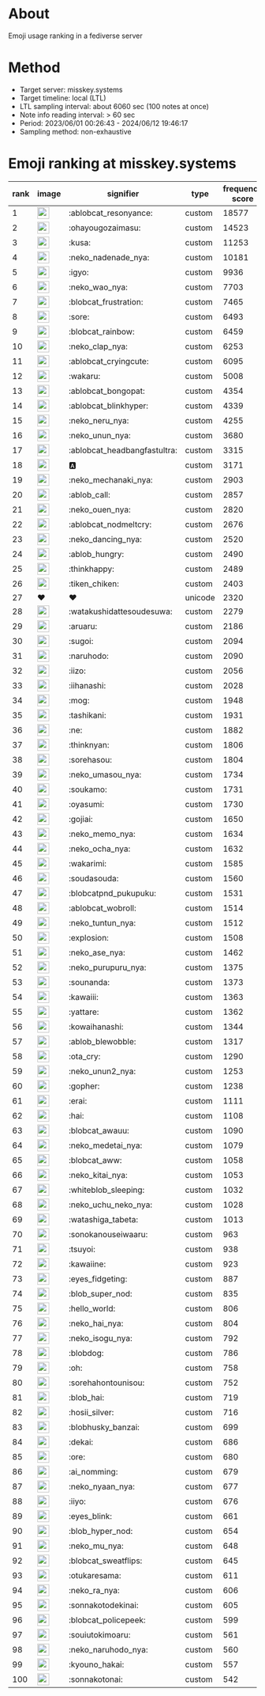 # About
Emoji usage ranking in a fediverse server

# Method
- Target server: misskey.systems
- Target timeline: local (LTL)
- LTL sampling interval: about 6060 sec (100 notes at once)
- Note info reading interval: > 60 sec
- Period: 2023/06/01 00:26:43 - 2024/06/12 19:46:17 
- Sampling method: non-exhaustive

# Emoji ranking at misskey.systems

|rank|image|signifier|type|frequency score|
|----|----|----|----|----|
|1|<img height="24" src="https://misskey.systems/emoji/ablobcat_resonyance.webp">|:ablobcat_resonyance:|custom|18577|
|2|<img height="24" src="https://misskey.systems/emoji/ohayougozaimasu.webp">|:ohayougozaimasu:|custom|14523|
|3|<img height="24" src="https://misskey.systems/emoji/kusa.webp">|:kusa:|custom|11253|
|4|<img height="24" src="https://misskey.systems/emoji/neko_nadenade_nya.webp">|:neko_nadenade_nya:|custom|10181|
|5|<img height="24" src="https://misskey.systems/emoji/igyo.webp">|:igyo:|custom|9936|
|6|<img height="24" src="https://misskey.systems/emoji/neko_wao_nya.webp">|:neko_wao_nya:|custom|7703|
|7|<img height="24" src="https://misskey.systems/emoji/blobcat_frustration.webp">|:blobcat_frustration:|custom|7465|
|8|<img height="24" src="https://misskey.systems/emoji/sore.webp">|:sore:|custom|6493|
|9|<img height="24" src="https://misskey.systems/emoji/blobcat_rainbow.webp">|:blobcat_rainbow:|custom|6459|
|10|<img height="24" src="https://misskey.systems/emoji/neko_clap_nya.webp">|:neko_clap_nya:|custom|6253|
|11|<img height="24" src="https://misskey.systems/emoji/ablobcat_cryingcute.webp">|:ablobcat_cryingcute:|custom|6095|
|12|<img height="24" src="https://misskey.systems/emoji/wakaru.webp">|:wakaru:|custom|5008|
|13|<img height="24" src="https://misskey.systems/emoji/ablobcat_bongopat.webp">|:ablobcat_bongopat:|custom|4354|
|14|<img height="24" src="https://misskey.systems/emoji/ablobcat_blinkhyper.webp">|:ablobcat_blinkhyper:|custom|4339|
|15|<img height="24" src="https://misskey.systems/emoji/neko_neru_nya.webp">|:neko_neru_nya:|custom|4255|
|16|<img height="24" src="https://misskey.systems/emoji/neko_unun_nya.webp">|:neko_unun_nya:|custom|3680|
|17|<img height="24" src="https://misskey.systems/emoji/ablobcat_headbangfastultra.webp">|:ablobcat_headbangfastultra:|custom|3315|
|18|<img height="24" src="https://misskey.systems/emoji/a.webp">|:a:|custom|3171|
|19|<img height="24" src="https://misskey.systems/emoji/neko_mechanaki_nya.webp">|:neko_mechanaki_nya:|custom|2903|
|20|<img height="24" src="https://misskey.systems/emoji/ablob_call.webp">|:ablob_call:|custom|2857|
|21|<img height="24" src="https://misskey.systems/emoji/neko_ouen_nya.webp">|:neko_ouen_nya:|custom|2820|
|22|<img height="24" src="https://misskey.systems/emoji/ablobcat_nodmeltcry.webp">|:ablobcat_nodmeltcry:|custom|2676|
|23|<img height="24" src="https://misskey.systems/emoji/neko_dancing_nya.webp">|:neko_dancing_nya:|custom|2520|
|24|<img height="24" src="https://misskey.systems/emoji/ablob_hungry.webp">|:ablob_hungry:|custom|2490|
|25|<img height="24" src="https://misskey.systems/emoji/thinkhappy.webp">|:thinkhappy:|custom|2489|
|26|<img height="24" src="https://misskey.systems/emoji/tiken_chiken.webp">|:tiken_chiken:|custom|2403|
|27|❤|❤|unicode|2320|
|28|<img height="24" src="https://misskey.systems/emoji/watakushidattesoudesuwa.webp">|:watakushidattesoudesuwa:|custom|2279|
|29|<img height="24" src="https://misskey.systems/emoji/aruaru.webp">|:aruaru:|custom|2186|
|30|<img height="24" src="https://misskey.systems/emoji/sugoi.webp">|:sugoi:|custom|2094|
|31|<img height="24" src="https://misskey.systems/emoji/naruhodo.webp">|:naruhodo:|custom|2090|
|32|<img height="24" src="https://misskey.systems/emoji/iizo.webp">|:iizo:|custom|2056|
|33|<img height="24" src="https://misskey.systems/emoji/iihanashi.webp">|:iihanashi:|custom|2028|
|34|<img height="24" src="https://misskey.systems/emoji/mog.webp">|:mog:|custom|1948|
|35|<img height="24" src="https://misskey.systems/emoji/tashikani.webp">|:tashikani:|custom|1931|
|36|<img height="24" src="https://misskey.systems/emoji/ne.webp">|:ne:|custom|1882|
|37|<img height="24" src="https://misskey.systems/emoji/thinknyan.webp">|:thinknyan:|custom|1806|
|38|<img height="24" src="https://misskey.systems/emoji/sorehasou.webp">|:sorehasou:|custom|1804|
|39|<img height="24" src="https://misskey.systems/emoji/neko_umasou_nya.webp">|:neko_umasou_nya:|custom|1734|
|40|<img height="24" src="https://misskey.systems/emoji/soukamo.webp">|:soukamo:|custom|1731|
|41|<img height="24" src="https://misskey.systems/emoji/oyasumi.webp">|:oyasumi:|custom|1730|
|42|<img height="24" src="https://misskey.systems/emoji/gojiai.webp">|:gojiai:|custom|1650|
|43|<img height="24" src="https://misskey.systems/emoji/neko_memo_nya.webp">|:neko_memo_nya:|custom|1634|
|44|<img height="24" src="https://misskey.systems/emoji/neko_ocha_nya.webp">|:neko_ocha_nya:|custom|1632|
|45|<img height="24" src="https://misskey.systems/emoji/wakarimi.webp">|:wakarimi:|custom|1585|
|46|<img height="24" src="https://misskey.systems/emoji/soudasouda.webp">|:soudasouda:|custom|1560|
|47|<img height="24" src="https://misskey.systems/emoji/blobcatpnd_pukupuku.webp">|:blobcatpnd_pukupuku:|custom|1531|
|48|<img height="24" src="https://misskey.systems/emoji/ablobcat_wobroll.webp">|:ablobcat_wobroll:|custom|1514|
|49|<img height="24" src="https://misskey.systems/emoji/neko_tuntun_nya.webp">|:neko_tuntun_nya:|custom|1512|
|50|<img height="24" src="https://misskey.systems/emoji/explosion.webp">|:explosion:|custom|1508|
|51|<img height="24" src="https://misskey.systems/emoji/neko_ase_nya.webp">|:neko_ase_nya:|custom|1462|
|52|<img height="24" src="https://misskey.systems/emoji/neko_purupuru_nya.webp">|:neko_purupuru_nya:|custom|1375|
|53|<img height="24" src="https://misskey.systems/emoji/sounanda.webp">|:sounanda:|custom|1373|
|54|<img height="24" src="https://misskey.systems/emoji/kawaiii.webp">|:kawaiii:|custom|1363|
|55|<img height="24" src="https://misskey.systems/emoji/yattare.webp">|:yattare:|custom|1362|
|56|<img height="24" src="https://misskey.systems/emoji/kowaihanashi.webp">|:kowaihanashi:|custom|1344|
|57|<img height="24" src="https://misskey.systems/emoji/ablob_blewobble.webp">|:ablob_blewobble:|custom|1317|
|58|<img height="24" src="https://misskey.systems/emoji/ota_cry.webp">|:ota_cry:|custom|1290|
|59|<img height="24" src="https://misskey.systems/emoji/neko_unun2_nya.webp">|:neko_unun2_nya:|custom|1253|
|60|<img height="24" src="https://misskey.systems/emoji/gopher.webp">|:gopher:|custom|1238|
|61|<img height="24" src="https://misskey.systems/emoji/erai.webp">|:erai:|custom|1111|
|62|<img height="24" src="https://misskey.systems/emoji/hai.webp">|:hai:|custom|1108|
|63|<img height="24" src="https://misskey.systems/emoji/blobcat_awauu.webp">|:blobcat_awauu:|custom|1090|
|64|<img height="24" src="https://misskey.systems/emoji/neko_medetai_nya.webp">|:neko_medetai_nya:|custom|1079|
|65|<img height="24" src="https://misskey.systems/emoji/blobcat_aww.webp">|:blobcat_aww:|custom|1058|
|66|<img height="24" src="https://misskey.systems/emoji/neko_kitai_nya.webp">|:neko_kitai_nya:|custom|1053|
|67|<img height="24" src="https://misskey.systems/emoji/whiteblob_sleeping.webp">|:whiteblob_sleeping:|custom|1032|
|68|<img height="24" src="https://misskey.systems/emoji/neko_uchu_neko_nya.webp">|:neko_uchu_neko_nya:|custom|1028|
|69|<img height="24" src="https://misskey.systems/emoji/watashiga_tabeta.webp">|:watashiga_tabeta:|custom|1013|
|70|<img height="24" src="https://misskey.systems/emoji/sonokanouseiwaaru.webp">|:sonokanouseiwaaru:|custom|963|
|71|<img height="24" src="https://misskey.systems/emoji/tsuyoi.webp">|:tsuyoi:|custom|938|
|72|<img height="24" src="https://misskey.systems/emoji/kawaiine.webp">|:kawaiine:|custom|923|
|73|<img height="24" src="https://misskey.systems/emoji/eyes_fidgeting.webp">|:eyes_fidgeting:|custom|887|
|74|<img height="24" src="https://misskey.systems/emoji/blob_super_nod.webp">|:blob_super_nod:|custom|835|
|75|<img height="24" src="https://misskey.systems/emoji/hello_world.webp">|:hello_world:|custom|806|
|76|<img height="24" src="https://misskey.systems/emoji/neko_hai_nya.webp">|:neko_hai_nya:|custom|804|
|77|<img height="24" src="https://misskey.systems/emoji/neko_isogu_nya.webp">|:neko_isogu_nya:|custom|792|
|78|<img height="24" src="https://misskey.systems/emoji/blobdog.webp">|:blobdog:|custom|786|
|79|<img height="24" src="https://misskey.systems/emoji/oh.webp">|:oh:|custom|758|
|80|<img height="24" src="https://misskey.systems/emoji/sorehahontounisou.webp">|:sorehahontounisou:|custom|752|
|81|<img height="24" src="https://misskey.systems/emoji/blob_hai.webp">|:blob_hai:|custom|719|
|82|<img height="24" src="https://misskey.systems/emoji/hosii_silver.webp">|:hosii_silver:|custom|716|
|83|<img height="24" src="https://misskey.systems/emoji/blobhusky_banzai.webp">|:blobhusky_banzai:|custom|699|
|84|<img height="24" src="https://misskey.systems/emoji/dekai.webp">|:dekai:|custom|686|
|85|<img height="24" src="https://misskey.systems/emoji/ore.webp">|:ore:|custom|680|
|86|<img height="24" src="https://misskey.systems/emoji/ai_nomming.webp">|:ai_nomming:|custom|679|
|87|<img height="24" src="https://misskey.systems/emoji/neko_nyaan_nya.webp">|:neko_nyaan_nya:|custom|677|
|88|<img height="24" src="https://misskey.systems/emoji/iiyo.webp">|:iiyo:|custom|676|
|89|<img height="24" src="https://misskey.systems/emoji/eyes_blink.webp">|:eyes_blink:|custom|661|
|90|<img height="24" src="https://misskey.systems/emoji/blob_hyper_nod.webp">|:blob_hyper_nod:|custom|654|
|91|<img height="24" src="https://misskey.systems/emoji/neko_mu_nya.webp">|:neko_mu_nya:|custom|648|
|92|<img height="24" src="https://misskey.systems/emoji/blobcat_sweatflips.webp">|:blobcat_sweatflips:|custom|645|
|93|<img height="24" src="https://misskey.systems/emoji/otukaresama.webp">|:otukaresama:|custom|611|
|94|<img height="24" src="https://misskey.systems/emoji/neko_ra_nya.webp">|:neko_ra_nya:|custom|606|
|95|<img height="24" src="https://misskey.systems/emoji/sonnakotodekinai.webp">|:sonnakotodekinai:|custom|605|
|96|<img height="24" src="https://misskey.systems/emoji/blobcat_policepeek.webp">|:blobcat_policepeek:|custom|599|
|97|<img height="24" src="https://misskey.systems/emoji/souiutokimoaru.webp">|:souiutokimoaru:|custom|561|
|98|<img height="24" src="https://misskey.systems/emoji/neko_naruhodo_nya.webp">|:neko_naruhodo_nya:|custom|560|
|99|<img height="24" src="https://misskey.systems/emoji/kyouno_hakai.webp">|:kyouno_hakai:|custom|557|
|100|<img height="24" src="https://misskey.systems/emoji/sonnakotonai.webp">|:sonnakotonai:|custom|542|
